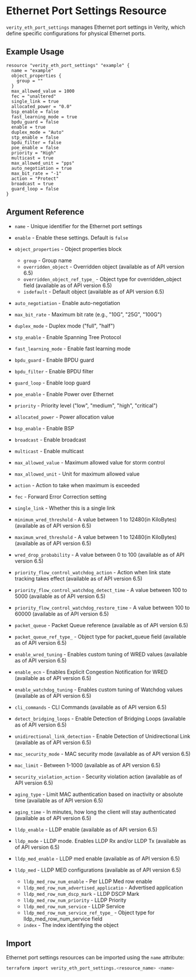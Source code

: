 # Ethernet Port Settings Resource

`verity_eth_port_settings` manages Ethernet port settings in Verity, which define specific configurations for physical Ethernet ports.

## Example Usage

```hcl
resource "verity_eth_port_settings" "example" {
  name = "example"
  object_properties {
    group = ""
  }
  max_allowed_value = 1000
  fec = "unaltered"
  single_link = true
  allocated_power = "0.0"
  bsp_enable = false
  fast_learning_mode = true
  bpdu_guard = false
  enable = true
  duplex_mode = "Auto"
  stp_enable = false
  bpdu_filter = false
  poe_enable = false
  priority = "High"
  multicast = true
  max_allowed_unit = "pps"
  auto_negotiation = true
  max_bit_rate = "-1"
  action = "Protect"
  broadcast = true
  guard_loop = false
}
```

## Argument Reference

* `name` - Unique identifier for the Ethernet port settings
* `enable` - Enable these settings. Default is `false`
* `object_properties` - Object properties block
  * `group` - Group name
  * `overridden_object` - Overridden object (available as of API version 6.5)
  * `overridden_object_ref_type_` - Object type for overridden_object field (available as of API version 6.5)
  * `isdefault` - Default object (available as of API version 6.5)
* `auto_negotiation` - Enable auto-negotiation
* `max_bit_rate` - Maximum bit rate (e.g., "10G", "25G", "100G")
* `duplex_mode` - Duplex mode ("full", "half")
* `stp_enable` - Enable Spanning Tree Protocol
* `fast_learning_mode` - Enable fast learning mode
* `bpdu_guard` - Enable BPDU guard
* `bpdu_filter` - Enable BPDU filter
* `guard_loop` - Enable loop guard
* `poe_enable` - Enable Power over Ethernet
* `priority` - Priority level ("low", "medium", "high", "critical")
* `allocated_power` - Power allocation value
* `bsp_enable` - Enable BSP
* `broadcast` - Enable broadcast
* `multicast` - Enable multicast
* `max_allowed_value` - Maximum allowed value for storm control
* `max_allowed_unit` - Unit for maximum allowed value
* `action` - Action to take when maximum is exceeded
* `fec` - Forward Error Correction setting
* `single_link` - Whether this is a single link
* `minimum_wred_threshold` - A value between 1 to 12480(in KiloBytes) (available as of API version 6.5)
* `maximum_wred_threshold` - A value between 1 to 12480(in KiloBytes) (available as of API version 6.5)
* `wred_drop_probability` - A value between 0 to 100 (available as of API version 6.5)
* `priority_flow_control_watchdog_action` - Action when link state tracking takes effect (available as of API version 6.5)
* `priority_flow_control_watchdog_detect_time` - A value between 100 to 5000 (available as of API version 6.5)
* `priority_flow_control_watchdog_restore_time` - A value between 100 to 60000 (available as of API version 6.5)
* `packet_queue` - Packet Queue reference (available as of API version 6.5)
* `packet_queue_ref_type_` - Object type for packet_queue field (available as of API version 6.5)
* `enable_wred_tuning` - Enables custom tuning of WRED values (available as of API version 6.5)
* `enable_ecn` - Enables Explicit Congestion Notification for WRED (available as of API version 6.5)
* `enable_watchdog_tuning` - Enables custom tuning of Watchdog values (available as of API version 6.5)
* `cli_commands` - CLI Commands (available as of API version 6.5)
* `detect_bridging_loops` - Enable Detection of Bridging Loops (available as of API version 6.5)
* `unidirectional_link_detection` - Enable Detection of Unidirectional Link (available as of API version 6.5)
* `mac_security_mode` - MAC security mode (available as of API version 6.5)
* `mac_limit` - Between 1-1000 (available as of API version 6.5)
* `security_violation_action` - Security violation action (available as of API version 6.5)
* `aging_type` - Limit MAC authentication based on inactivity or absolute time (available as of API version 6.5)
* `aging_time` - In minutes, how long the client will stay authenticated (available as of API version 6.5)
* `lldp_enable` - LLDP enable (available as of API version 6.5)
* `lldp_mode` - LLDP mode. Enables LLDP Rx and/or LLDP Tx (available as of API version 6.5)
* `lldp_med_enable` - LLDP med enable (available as of API version 6.5)

* `lldp_med` - LLDP MED configurations (available as of API version 6.5)
  * `lldp_med_row_num_enable` - Per LLDP Med row enable
  * `lldp_med_row_num_advertised_applicatio` - Advertised application
  * `lldp_med_row_num_dscp_mark` - LLDP DSCP Mark
  * `lldp_med_row_num_priority` - LLDP Priority
  * `lldp_med_row_num_service` - LLDP Service
  * `lldp_med_row_num_service_ref_type_` - Object type for lldp_med_row_num_service field
  * `index` - The index identifying the object

## Import

Ethernet port settings resources can be imported using the `name` attribute:

```sh
terraform import verity_eth_port_settings.<resource_name> <name>
```